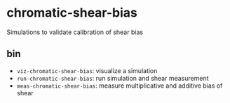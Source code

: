 # chromatic-shear-bias
Simulations to validate calibration of shear bias

## bin

- `viz-chromatic-shear-bias`: visualize a simulation
- `run-chromatic-shear-bias`: run simulation and shear measurement
- `meas-chromatic-shear-bias`: measure multiplicative and additive bias of shear

